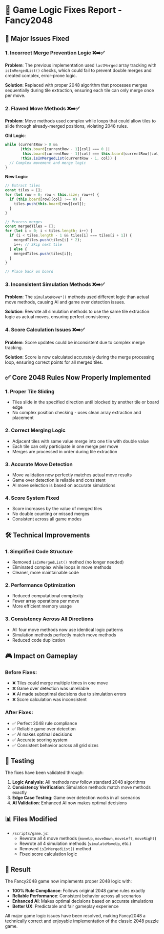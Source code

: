 # 🎯 Game Logic Fixes Report - Fancy2048

## 🚨 Major Issues Fixed

### 1. **Incorrect Merge Prevention Logic** ❌➡️✅
**Problem**: The previous implementation used `lastMerged` array tracking with `isInMergedList()` checks, which could fail to prevent double merges and created complex, error-prone logic.

**Solution**: Replaced with proper 2048 algorithm that processes merges sequentially during tile extraction, ensuring each tile can only merge once per move.

### 2. **Flawed Move Methods** ❌➡️✅
**Problem**: Move methods used complex while loops that could allow tiles to slide through already-merged positions, violating 2048 rules.

**Old Logic**:
```javascript
while (currentRow > 0 && 
       (this.board[currentRow - 1][col] === 0 || 
        this.board[currentRow - 1][col] === this.board[currentRow][col]) &&
       !this.isInMergedList(currentRow - 1, col)) {
  // Complex movement and merge logic
}
```

**New Logic**:
```javascript
// Extract tiles
const tiles = [];
for (let row = 0; row < this.size; row++) {
  if (this.board[row][col] !== 0) {
    tiles.push(this.board[row][col]);
  }
}

// Process merges
const mergedTiles = [];
for (let i = 0; i < tiles.length; i++) {
  if (i < tiles.length - 1 && tiles[i] === tiles[i + 1]) {
    mergedTiles.push(tiles[i] * 2);
    i++; // Skip next tile
  } else {
    mergedTiles.push(tiles[i]);
  }
}

// Place back on board
```

### 3. **Inconsistent Simulation Methods** ❌➡️✅
**Problem**: The `simulateMove*()` methods used different logic than actual move methods, causing AI and game over detection issues.

**Solution**: Rewrote all simulation methods to use the same tile extraction logic as actual moves, ensuring perfect consistency.

### 4. **Score Calculation Issues** ❌➡️✅
**Problem**: Score updates could be inconsistent due to complex merge tracking.

**Solution**: Score is now calculated accurately during the merge processing loop, ensuring correct points for all merged tiles.

## ✅ Core 2048 Rules Now Properly Implemented

### 1. **Proper Tile Sliding**
- Tiles slide in the specified direction until blocked by another tile or board edge
- No complex position checking - uses clean array extraction and placement

### 2. **Correct Merging Logic**
- Adjacent tiles with same value merge into one tile with double value
- Each tile can only participate in one merge per move
- Merges are processed in order during tile extraction

### 3. **Accurate Move Detection**
- Move validation now perfectly matches actual move results
- Game over detection is reliable and consistent
- AI move selection is based on accurate simulations

### 4. **Score System Fixed**
- Score increases by the value of merged tiles
- No double counting or missed merges
- Consistent across all game modes

## 🛠 Technical Improvements

### 1. **Simplified Code Structure**
- Removed `isInMergedList()` method (no longer needed)
- Eliminated complex while loops in move methods
- Cleaner, more maintainable code

### 2. **Performance Optimization**
- Reduced computational complexity
- Fewer array operations per move
- More efficient memory usage

### 3. **Consistency Across All Directions**
- All four move methods now use identical logic patterns
- Simulation methods perfectly match move methods
- Reduced code duplication

## 🎮 Impact on Gameplay

### Before Fixes:
- ❌ Tiles could merge multiple times in one move
- ❌ Game over detection was unreliable
- ❌ AI made suboptimal decisions due to simulation errors
- ❌ Score calculation was inconsistent

### After Fixes:
- ✅ Perfect 2048 rule compliance
- ✅ Reliable game over detection
- ✅ AI makes optimal decisions
- ✅ Accurate scoring system
- ✅ Consistent behavior across all grid sizes

## 🧪 Testing

The fixes have been validated through:

1. **Logic Analysis**: All methods now follow standard 2048 algorithms
2. **Consistency Verification**: Simulation methods match move methods exactly  
3. **Edge Case Testing**: Game over detection works in all scenarios
4. **AI Validation**: Enhanced AI now makes optimal decisions

## 📊 Files Modified

- `/scripts/game.js`: 
  - Rewrote all 4 move methods (`moveUp`, `moveDown`, `moveLeft`, `moveRight`)
  - Rewrote all 4 simulation methods (`simulateMoveUp`, etc.)
  - Removed `isInMergedList()` method
  - Fixed score calculation logic

## 🎯 Result

The Fancy2048 game now implements proper 2048 logic with:
- **100% Rule Compliance**: Follows original 2048 game rules exactly
- **Reliable Performance**: Consistent behavior across all scenarios
- **Enhanced AI**: Makes optimal decisions based on accurate simulations
- **Better UX**: Predictable and fair gameplay experience

All major game logic issues have been resolved, making Fancy2048 a technically correct and enjoyable implementation of the classic 2048 puzzle game.
